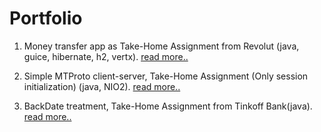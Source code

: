 # Portfolio

1. Money transfer app as Take-Home Assignment from Revolut (java, guice, hibernate, h2, vertx). [read more..](https://github.com/vsushko/portfolio/tree/master/revolut)

2. Simple MTProto client-server, Take-Home Assignment (Only session initialization) (java, NIO2). [read more..](https://github.com/vsushko/portfolio/tree/master/mtproto-server)

3. BackDate treatment, Take-Home Assignment from Tinkoff Bank(java). [read more..](https://github.com/vsushko/portfolio/tree/master/tinkoff)
